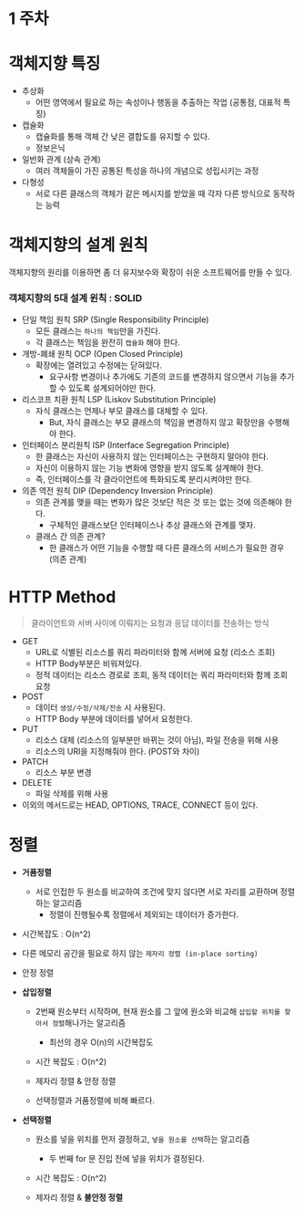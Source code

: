 # 1 주차

# 객체지향 특징

- 추상화
    - 어떤 영역에서 필요로 하는 속성이나 행동을 추출하는 작업 (공통점, 대표적 특징)
- 캡슐화
    - 캡슐화를 통해 객체 간 낮은 결합도를 유지할 수 있다.
    - 정보은닉
- 일반화 관계 (상속 관계)
    - 여러 객체들이 가진 공통된 특성을 하나의 개념으로 성립시키는 과정
- 다형성
    - 서로 다른 클래스의 객체가 같은 메시지를 받았을 때 각자 다른 방식으로 동작하는 능력

# 객체지향의 설계 원칙

객체지향의 원리를 이용하면 좀 더 유지보수와 확장이 쉬운 소프트웨어를 만들 수 있다.

### 객체지향의 5대 설계 윈칙 : SOLID

- 단일 책임 원칙 SRP (Single Responsibility Principle)
    - 모든 클래스는 `하나의 책임`만을 가진다.
    - 각 클래스는 책임을 완전히 `캡슐화` 해야 한다.
- 개방-폐쇄 원칙 OCP (Open Closed Principle)
    - 확장에는 열려있고 수정에는 닫혀있다.
        - 요구사항 변경이나 추가에도 기존의 코드를 변경하지 않으면서 기능을 추가할 수 있도록 설계되어야만 한다.
- 리스코프 치환 원칙 LSP (Liskov Substitution Principle)
    - 자식 클래스는 언제나 부모 클래스를 대체할 수 있다.
        - But, 자식 클래스는 부모 클래스의 책임을 변경하지 않고 확장만을 수행해야 한다.
- 인터페이스 분리원칙 ISP (Interface Segregation Principle)
    - 한 클래스는 자신이 사용하지 않는 인터페이스는 구현하지 말아야 한다.
    - 자신이 이용하지 않는 기능 변화에 영향을 받지 않도록 설계해야 한다.
    - 즉, 인터페이스를 각 클라이언트에 특화되도록 분리시켜야만 한다.
- 의존 역전 원칙 DIP (Dependency Inversion Principle)
    - 의존 관계를 맺을 때는 변화가 많은 것보단 적은 것 또는 없는 것에 의존해야 한다.
        - 구체적인 클래스보단 인터페이스나 추상 클래스와 관계를 맺자.
    - 클래스 간 의존 관계?
        - 한 클래스가 어떤 기능을 수행할 때 다른 클래스의 서비스가 필요한 경우 (의존 관계)

# HTTP Method

> 클라이언트와 서버 사이에 이뤄지는 요청과 응답 데이터를 전송하는 방식

- GET
    - URL로 식별된 리소스를 쿼리 파라미터와 함께 서버에 요청 (리소스 조회)
    - HTTP Body부분은 비워져있다.
    - 정적 데이터는 리소스 경로로 조회, 동적 데이터는 쿼리 파라미터와 함께 조회 요청
- POST
    - 데이터 `생성/수정/삭제/전송` 시 사용된다.
    - HTTP Body 부분에 데이터를 넣어서 요청한다.
- PUT
    - 리소스 대체 (리소스의 일부분만 바뀌는 것이 아님), 파일 전송을 위해 사용
    - 리소스의 URI을 지정해줘야 한다. (POST와 차이)
- PATCH
    - 리소스 부분 변경
- DELETE
    - 파일 삭제를 위해 사용
- 이외의 메서드로는 HEAD, OPTIONS, TRACE, CONNECT 등이 있다.

# 정렬

- **거품정렬**
    - 서로 인접한 두 원소를 비교하여 조건에 맞지 않다면 서로 자리를 교환하며 정렬하는 알고리즘
        - 정렬이 진행될수록 정렬에서 제외되는 데이터가 증가한다.

- 시간복잡도 : O(n^2)
- 다른 메모리 공간을 필요로 하지 않는 `제자리 정렬 (in-place sorting)`
- 안정 정렬

- **삽입정렬**
    - 2번째 원소부터 시작하며, 현재 원소를 그 앞에 원소와 비교해 `삽입할 위치를 찾아서 정렬`해나가는 알고리즘
        - 최선의 경우 O(n)의 시간복잡도

    - 시간 복잡도 : O(n^2)
    - 제자리 정렬 & 안정 정렬
    - 선택정렬과 거품정렬에 비해 빠르다.

- **선택정렬**
    - 원소를 넣을 위치를 먼저 결정하고, `넣을 원소를 선택`하는 알고리즘
        - 두 번째 for 문 진입 전에 넣을 위치가 결정된다.

    - 시간 복잡도 : O(n^2)
    - 제자리 정렬 & **불안정 정렬**
